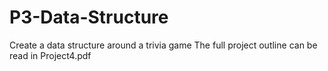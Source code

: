# P3-Data-Structure
Create a data structure around a trivia game
The full project outline can be read in Project4.pdf